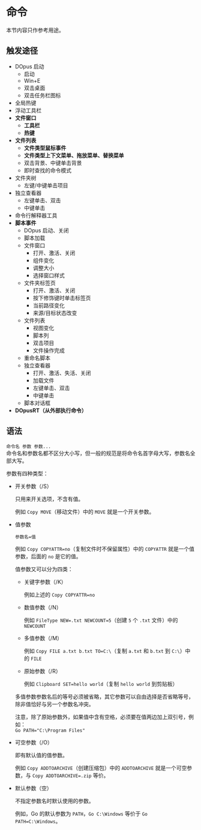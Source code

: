 # 命令
本节内容只作参考用途。

## 触发途径
- DOpus 启动
  - 启动
  - Win+E
  - 双击桌面
  - 双击任务栏图标
- 全局热键
- 浮动工具栏
- **文件窗口**
  - **工具栏**
  - **热键**
- **文件列表**
  - **文件类型鼠标事件**
  - **文件类型上下文菜单、拖放菜单、替换菜单**
  - 双击背景、中键单击背景
  - 即时查找的命令模式
- 文件夹树
  - 左键/中键单击项目
- 独立查看器
  - 左键单击、双击
  - 中键单击
- 命令行解释器工具
- **脚本事件**
  - DOpus 启动、关闭
  - 脚本加载
  - 文件窗口
    - 打开、激活、关闭
    - 组件变化
    - 调整大小
    - 选择窗口样式
  - 文件夹标签页
    - 打开、激活、关闭
    - 按下修饰键时单击标签页
    - 当前路径变化
    - 来源/目标状态改变
  - 文件列表
    - 视图变化
    - 脚本列
    - 双击项目
    - 文件操作完成
  - 重命名脚本
  - 独立查看器
    - 打开、激活、失活、关闭
    - 加载文件
    - 左键单击、双击
    - 中键单击
  - 脚本对话框
- **DOpusRT（从外部执行命令）**

## 语法
`命令名 参数 参数...`  
命令名和参数名都不区分大小写，但一般的规范是将命令名首字母大写，参数名全部大写。

参数有四种类型：
- 开关参数（/S）

  只用来开关选项，不含有值。

  例如 `Copy MOVE`（移动文件）中的 `MOVE` 就是一个开关参数。
- 值参数

  `参数名=值`

  例如 `Copy COPYATTR=no`（复制文件时不保留属性）中的 `COPYATTR` 就是一个值参数，后面的 `no` 是它的值。

  值参数又可以分为四类：
  - 关键字参数（/K）

    例如上述的 `Copy COPYATTR=no`
  - 数值参数（/N）

    例如 `FileType NEW=.txt NEWCOUNT=5`（创建 `5` 个 `.txt` 文件）中的 `NEWCOUNT`
  - 多值参数（/M）

    例如 `Copy FILE a.txt b.txt TO=C:\`（复制 `a.txt` 和 `b.txt` 到 `C:\`）中的 `FILE`
  - 原始参数（/R）

    例如 `Clipboard SET=hello world`（复制 `hello world` 到剪贴板）
  
  多值参数参数名后的等号必须被省略，其它参数可以自由选择是否省略等号，除非值恰好与另一个参数名冲突。

  注意，除了原始参数外，如果值中含有空格，必须要在值两边加上双引号，例如：  
  `Go PATH="C:\Program Files"`
- 可空参数（/O）

  即有默认值的值参数。

  例如 `Copy ADDTOARCHIVE`（创建压缩包）中的 `ADDTOARCHIVE` 就是一个可空参数，与 `Copy ADDTOARCHIVE=.zip` 等价。
- 默认参数（空）

  不指定参数名时默认使用的参数。

  例如，Go 的默认参数为 `PATH`，`Go C:\Windows` 等价于 `Go PATH=C:\Windows`。